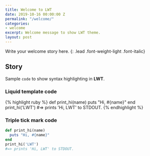 ```yaml
---
title: Welcome to LWT
date: 2019-10-16 00:00:00 Z
permalink: "/welcome/"
categories:
- welcome
excerpt: Welcome message to show LWT theme.
layout: post
---
```


Write your welcome story here.
{: .lead .font-weight-light .font-italic}

## Story

Sample `code` to show syntax highlighting in **LWT**.

### Liquid template code

{% highlight ruby %}
def print_hi(name)
  puts "Hi, #{name}"
end
print_hi('LWT')
#=> prints 'Hi, LWT' to STDOUT.
{% endhighlight %}

### Triple tick mark code

```ruby
def print_hi(name)
  puts "Hi, #{name}"
end
print_hi('LWT')
#=> prints 'Hi, LWT' to STDOUT.
```

